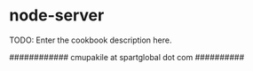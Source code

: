 # node-server

TODO: Enter the cookbook description here.

############ cmupakile at spartglobal dot com ##########
